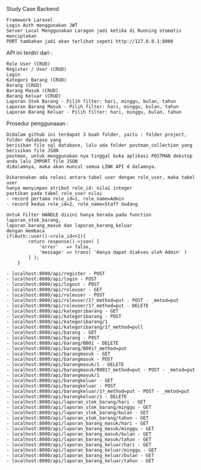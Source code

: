 Study Case Backend

    Framework Laravel
    Login Auth menggunakan JWT
    Server Local Menggunakan Laragon jadi ketika di Running otomatis menciptakan
    PORT tambahan jadi akan terlihat sepeti http://127.0.0.1:8000

API ini terdiri dari :

    Role User (CRUD)
    Register / User (CRUD)
    Login
    Kategori Barang (CRUD)
    Barang (CRUD)
    Barang Masuk (CRUD)
    Barang Keluar (CRUD)
    Laporan Stok Barang - Pilih filter: hari, minggu, bulan, tahun
    Laporan Barang Masuk - Pilih filter: hari, minggu, bulan, tahun
    Laporan Barang Keluar - Pilih filter: hari, minggu, bulan, tahun

Prosedur penggunaaan :

    Didalam github ini terdapat 3 buah folder, yaitu : folder project, folder database yang 
    berisikan file sql database, lalu ada folder postman_collection yang berisikan file JSON 
    postman, untuk menggunakan nya tinggal buka aplikasi POSTMAN dekstop anda lalu IMPORT file JSON 
    didalamnya, maka akan muncul semua LINK API d dalamnya.

    Dikarenakan ada relasi antara tabel user dengan role_user, maka tabel user 
    hanya menyimpan atribut role_id: nilai integer
    pastikan pada tabel role_user nilai 
    - record pertama role_id=1, role_name=Admin
    - record kedua role_id=2, role_name=Staff Gudang

    Untuk Filter HANDLE disini hanya berada pada function laporan_stok_barang, 
    laporan_barang_masuk dan laporan_barang_keluar
    dengan membaca 
    if(Auth::user()->role_id<>1){
            return response()->json( [
                'error'   => false,
                'message' => trans( 'Hanya dapat diakses oleh Admin' )
            ] );
        }

    - localhost:8000/api/register - POST
    - localhost:8000/api/login - POST
    - localhost:8000/api/logout - POST
    - localhost:8000/api/roleuser - GET
    - localhost:8000/api/roleuser - POST
    - localhost:8000/api/roleuser/1?_method=put - POST - _metod=put
    - localhost:8000/api/roleuser/1?_method=put - DELETE
    - localhost:8000/api/kategoribarang - GET
    - localhost:8000/api/kategoribarang - POST
    - localhost:8000/api/kategoribarang/1
    - localhost:8000/api/kategoribarang/1?_method=pull
    - localhost:8000/api/barang - GET
    - localhost:8000/api/barang - POST
    - localhost:8000/api/barang/B001 - DELETE
    - localhost:8000/api/barang/B001?_method=put
    - localhost:8000/api/barangmasuk - GET
    - localhost:8000/api/barangmasuk - POST
    - localhost:8000/api/barangmasuk/1 - DELETE
    - localhost:8000/api/barangmasuk/B001?_method=put - POST - _metod=put
    - localhost:8000/api/barangmasuk/1
    - localhost:8000/api/barangkeluar - GET
    - localhost:8000/api/barangkeluar - POST
    - localhost:8000/api/barangkeluar/1?_method=put - POST - _metod=put
    - localhost:8000/api/barangkeluar/1 - DELETE
    - localhost:8000/api/laporan_stok_barang/hari - GET
    - localhost:8000/api/laporan_stok_barang/minggu - GET
    - localhost:8000/api/laporan_stok_barang/bulan - GET
    - localhost:8000/api/laporan_stok_barang/tahun - GET
    - localhost:8000/api/laporan_barang_masuk/hari - GET
    - localhost:8000/api/laporan_barang_masuk/minggu - GET
    - localhost:8000/api/laporan_barang_masuk/bulan - GET
    - localhost:8000/api/laporan_barang_masuk/tahun - GET
    - localhost:8000/api/laporan_barang_keluar/hari - GET
    - localhost:8000/api/laporan_barang_keluar/minggu - GET
    - localhost:8000/api/laporan_barang_keluar/bulan - GET
    - localhost:8000/api/laporan_barang_keluar/tahun - GET